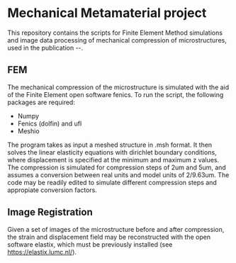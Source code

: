 # Mechanical Metamaterial project

This repository contains the scripts for Finite Element Method simulations and image data processing of mechanical compression of microstructures, used in the publication --.

## FEM ##

The mechanical compression of the microstructure is simulated with the aid of the Finite Element open software fenics. To run the script, the following packages are required:

- Numpy
- Fenics (dolfin) and ufl
- Meshio

The program takes as input a meshed structure in .msh format. It then solves the linear elasticity equations with dirichlet boundary conditions, where displacement is specified at the minimum and maximum z values. The compression is simulated for compression steps of 2um and 5um, and assumes a conversion between real units and model units of 2/9.63um. The code may be readily edited to simulate different compression steps and appropiate conversion factors.

## Image Registration ##

Given a set of images of the microstructure before and after compression, the strain and displacement field may be reconstructed with the open software elastix, which must be previously installed (see https://elastix.lumc.nl/). 
